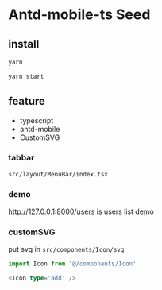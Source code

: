 # Antd-mobile-ts Seed

## install

```bash
yarn

yarn start
```

## feature

- typescript
- antd-mobile
- CustomSVG

### tabbar

`src/layout/MenuBar/index.tsx`

### demo

http://127.0.0.1:8000/users is users list demo

### customSVG

put svg in `src/components/Icon/svg`

```ts
import Icon from '@/components/Icon'

<Icon type='add' />
```